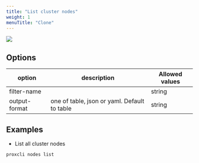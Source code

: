 ```yaml
---
title: "List cluster nodes"
weight: 1
menuTitle: "Clone"
---
```



![](/images/proxcli_nodes_list_help.png)

## Options

|option|description|Allowed values|
|---|---|---|
|filter-name||string|
|output-format|one of table, json or yaml. Default to table|string|


## Examples

- List all cluster nodes

```bash
proxcli nodes list
```
